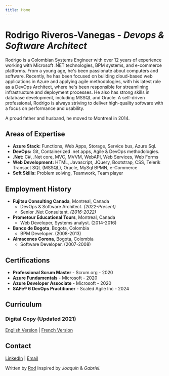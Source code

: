 ```yaml
---
title: Home
---
```

# Rodrigo Riveros-Vanegas - *Devops & Software Architect* 

Rodrigo is a Colombian Systems Engineer with over 12 years of experience working with Microsoft .NET technologies, BPM systems, and e-commerce platforms. From a young age, he's been passionate about computers and software. Recently, he has been focused on building cloud-based web applications in Azure and applying agile methodologies, with his latest role as a DevOps Architect, where he's been responsible for streamlining infrastructure and deployment processes. He also has strong skills in database development, including MSSQL and Oracle. A self-driven professional, Rodrigo is always striving to deliver high-quality software with a focus on performance and usability.

A proud father and husband, he moved to Montreal in 2014.

## Areas of Expertise

- **Azure Stack:** Functions, Web Apps, Storage, Service bus, Azure Sql.
- **DevOps:** Git, Containerized .net apps, Agile & DevOps methodologies.
- **.Net:** C#, .Net core, MVC, MVVM, WebAPI, Web Services, Web Forms
- **Web Development:** HTML, Javascript, JQuery, Bootstrap, CSS, Telerik
Transact SQL (MSSQL), Oracle, MySql
BPMN, e-Commerce
- **Soft Skills:** Problem solving, Teamwork, Team player

## Employment History

- **Fujitsu Consulting Canada**, Montreal, Canada
  - DevOps & Software Architect. *(2022-Present)*
  - Senior .Net Consultant. *(2016-2022)*
- **Prometour Educational Tours**, Montreal, Canada
  - Web Developer, Systems analyst. (2014-2016)
- **Banco de Bogota**, Bogota, Colombia
  - BPM Developer. (2008-2013)
- **Almacenes Corona**, Bogota, Colombia
  - Software Developer. (2007-2008)

## Certifications

- **Professional Scrum Master** - Scrum.org - 2020
- **Azure Fundamentals** - Microsoft - 2020
- **Azure Developer Associate** - Microsoft - 2020
- **SAFe® 6 DevOps Practitioner** - Scaled Agile Inc - 2024

## Curriculum

### Digital Copy (Updated 2021)

[English Version](content/CV_RR_ENG_2021.pdf) | [French Version](content/CV_RR_FRA_2021.pdf)

## Contact

[LinkedIn](https://ca.linkedin.com/in/RodMTL) | [Email](mailto:rodrigoriveros99@gmail.com)

Written by [Rod](http://rodmtl.github.io/) Inspired by *Joaquin* & *Gabriel*.
